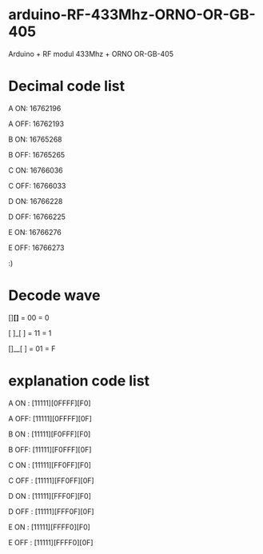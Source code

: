 # arduino-RF-433Mhz-ORNO-OR-GB-405
Arduino + RF modul 433Mhz + ORNO OR-GB-405

# Decimal code list

A ON: 16762196

A OFF: 16762193

B ON: 16765268

B OFF: 16765265

C ON: 16766036

C OFF: 16766033

D ON: 16766228

D OFF: 16766225

E ON: 16766276

E OFF: 16766273

:)


# Decode wave

[]__[]__ = 00 = 0

[  ]_[  ] = 11 = 1

[]__[  ] = 01 = F


# explanation code list

A ON  : [11111][0FFFF][F0]

A OFF: [11111][0FFFF][0F]

B ON  : [11111][F0FFF][F0]

B OFF: [11111][F0FFF][0F]

C ON  : [11111][FF0FF][F0]

C OFF : [11111][FF0FF][0F]

D ON  : [11111][FFF0F][F0]

D OFF : [11111][FFF0F][0F]

E ON  : [11111][FFFF0][F0]

E OFF  : [11111][FFFF0][0F]
